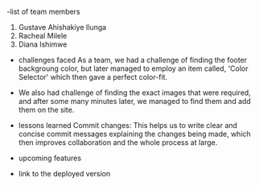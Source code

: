  -list of team members
 1. Gustave Ahishakiye Ilunga
 2. Racheal Milele
 3. Diana Ishimwe
    
- ⁠challenges faced
  As a team, we had a challenge of finding the footer backgroung color, but later managed to employ an item called, 'Color Selector' which then gave a perfect color-fit.

- We also had challenge of finding the exact images that were required, and after some many minutes later, we managed to find them and add them on the site.
  
- ⁠lessons learned
  Commit changes: This helps us to write clear and concise commit messages explaining the changes being made, which then improves collaboration and the whole process at large.
  
- ⁠upcoming features
  
- ⁠link to the deployed version
